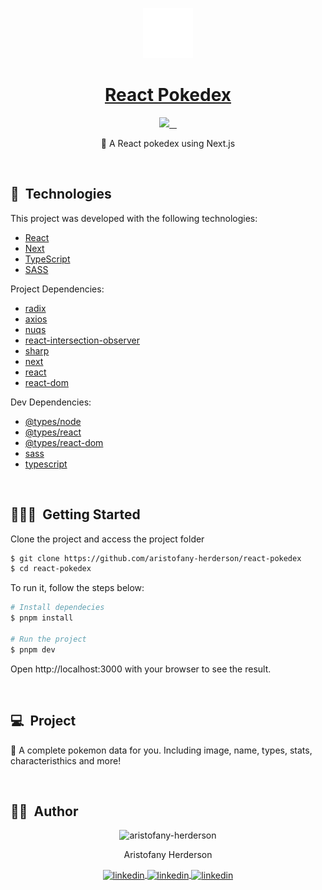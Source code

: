 <p id="title" align="center">
  <a href="#title">
    <img width="80" height="80" src="./public/icons/pokeball.svg" height="128">
    <h1 align="center">React Pokedex</h1>
  </a>
</p>

<p align="center">
  <a aria-label="Made By Aristofany" href="https://github.com/aristofany-herderson/">
    <img src="https://img.shields.io/badge/MADE%20BY%20Aristofany-000000.svg?style=for-the-badge&labelColor=000&logo=starship&logoColor=fff&logoWidth=20">
  </a>
  <a aria-label="Project version" href="https://github.com/aristofany-herderson/react-pokedex/blob/main/package.json">
    <img alt="" src="https://img.shields.io/github/package-json/v/aristofany-herderson/react-pokedex?color=000&style=for-the-badge&labelColor=000000">
  </a>
  <a aria-label="License" href="https://github.com/aristofany-herderson/react-pokedex/blob/main/license.md">
    <img alt="" src="https://img.shields.io/github/license/aristofany-herderson/react-pokedex?color=000&style=for-the-badge&labelColor=000000">
  </a>
  <a aria-label="Enjoy My Repos" href="https://github.com/aristofany-herderson?tab=repositories">
    <img alt="" src="https://img.shields.io/badge/Enjoy%20My%20Projects-000000.svg?style=for-the-badge&color=000&logo=github&labelColor=000000&logoColor=fff&logoWidth=20">
  </a>
</p>

<p align="center">🐉 A React pokedex using Next.js</p>

<br>

## 🧪&nbsp; Technologies

This project was developed with the following technologies:

- [React](https://reactjs.org)
- [Next](https://nextjs.org/)
- [TypeScript](https://www.typescriptlang.org/)
- [SASS](https://sass-lang.com/)

Project Dependencies:
- [radix](https://www.radix-ui.com/)
- [axios](https://axios-http.com/)
- [nuqs](https://nuqs.47ng.com/)
- [react-intersection-observer](https://react-intersection-observer.vercel.app/)
- [sharp](https://www.npmjs.com/package/sharp)
- [next](https://www.npmjs.com/package/next)
- [react](https://www.npmjs.com/package/react)
- [react-dom](https://www.npmjs.com/package/react-dom)

Dev Dependencies:

- [@types/node](https://www.npmjs.com/package/@types/node)
- [@types/react](https://www.npmjs.com/package/@types/react)
- [@types/react-dom](https://www.npmjs.com/package/@types/react-dom)
- [sass](https://www.npmjs.com/package/sass)
- [typescript](https://www.npmjs.com/package/typescript)

<br>

## 🧑🏻‍💻&nbsp; Getting Started

Clone the project and access the project folder

```bash
$ git clone https://github.com/aristofany-herderson/react-pokedex
$ cd react-pokedex
```

To run it, follow the steps below:

```bash
# Install dependecies
$ pnpm install

# Run the project
$ pnpm dev
```

Open http://localhost:3000 with your browser to see the result.

<br>

## 💻&nbsp; Project

🐉 A complete pokemon data for you. Including image, name, types, stats, characteristhics and more!

<br>

## 🧑🏻&nbsp; Author

<p align="center">
    <img width="20%" src="https://github.com/aristofany-herderson.png" alt="aristofany-herderson">
  <p align="center">
    Aristofany Herderson
  </p >
  <p align="center">
    <a  href="https://www.linkedin.com/in/aristofany-herderson/" target="_blank">
    <img align="center" src="https://img.shields.io/badge/LINKEDIN-000000.svg?style=for-the-badge&labelColor=0a66c2&logo=linkedin&logoColor=fff&logoWidth=20" alt="linkedin"/>
  </a>
  <a href="https://twitter.com/aristofanyherde" target="_blank">
    <img align="center" src="https://img.shields.io/badge/TWITTER-000000.svg?style=for-the-badge&labelColor=1d9bf0&logo=twitter&logoColor=fff&logoWidth=20" alt="linkedin"/>
  </a>
  <a href="https://www.instagram.com/aristofany_herderson/" target="_blank">
    <img align="center" src="https://img.shields.io/badge/INSTAGRAM-000000.svg?style=for-the-badge&labelColor=dd326f&logo=instagram&logoColor=fff&logoWidth=20" alt="linkedin"/>
  </a>
  </p>
</p>
